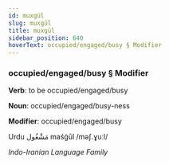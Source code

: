 ```yaml
---
id: muxgül
slug: muxgül
title: muxgül
sidebar_position: 640
hoverText: occupied/engaged/busy § Modifier
---
```


### occupied/engaged/busy § Modifier

**Verb**: to be occupied/engaged/busy

**Noun**: occupied/engaged/busy-ness

**Modifier**: occupied/engaged/busy

Urdu مَشْغُول maśġūl /məʃ.ɣuːl/

*Indo-Iranian Language Family*
